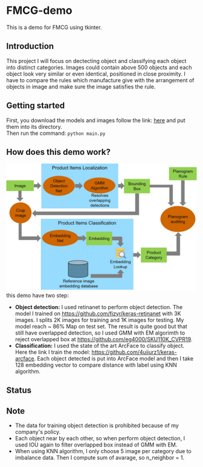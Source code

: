# FMCG-demo
This is a demo for FMCG using tkinter.
## Introduction
This project I will focus on dectecting object and classifying each object into distinct categories. Images could contain above 500 objects and each object look very similar or even identical, positioned in close proximity. I have to compare the rules which manufacture give with the arrangement of objects in image and make sure the image satisfies the rule.
## Getting started
First, you download the models and images follow the link: [here](https://drive.google.com/drive/folders/1HYADyV8-Hrd9Pvcq3XRVVh8-Mci8FD9X?usp=sharing) and put them into its directory.  
Then run the command: `python main.py`
## How does this demo work?
![hello](/images/Solution.jpg)
this demo have two step:  
- **Object detection:** I used retinanet to perform object detection. The model I trained on https://github.com/fizyr/keras-retinanet with 3K images. I splits 2K images for training and 1K images for testing. My model reach ~ 86% Map on test set. The result is quite good but that still have overlapped detection, so I used GMM with EM algorimth to reject overlapped box at https://github.com/eg4000/SKU110K_CVPR19.
- **Classification:** I used the state of the art ArcFace to classify object. Here the link I train the model: https://github.com/4uiiurz1/keras-arcface. Each object detected is put into ArcFace model and then I take 128 embedding vector to compare distance with label using KNN algorithm.
## Status

## Note
- The data for training object detection is prohibited because of my company's policy.
- Each object near by each other, so when perform object detection, I used IOU again to filter overlapped box instead of GMM with EM.
- When using KNN algorithm, I only choose 5 image per category due to imbalance data. Then I compute sum of avarage, so n_neighbor = 1.

